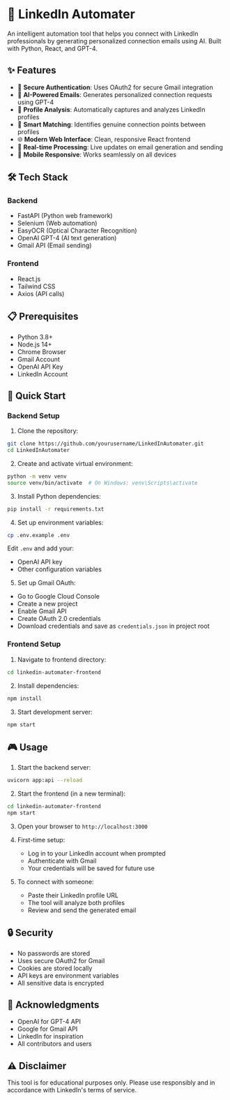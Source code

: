 # 🚀 LinkedIn Automater

An intelligent automation tool that helps you connect with LinkedIn professionals by generating personalized connection emails using AI. Built with Python, React, and GPT-4.

## ✨ Features

- 🔐 **Secure Authentication**: Uses OAuth2 for secure Gmail integration
- 🤖 **AI-Powered Emails**: Generates personalized connection requests using GPT-4
- 📸 **Profile Analysis**: Automatically captures and analyzes LinkedIn profiles
- 🎯 **Smart Matching**: Identifies genuine connection points between profiles
- 🌐 **Modern Web Interface**: Clean, responsive React frontend
- 🔄 **Real-time Processing**: Live updates on email generation and sending
- 📱 **Mobile Responsive**: Works seamlessly on all devices

## 🛠️ Tech Stack

### Backend

- FastAPI (Python web framework)
- Selenium (Web automation)
- EasyOCR (Optical Character Recognition)
- OpenAI GPT-4 (AI text generation)
- Gmail API (Email sending)

### Frontend

- React.js
- Tailwind CSS
- Axios (API calls)

## 📋 Prerequisites

- Python 3.8+
- Node.js 14+
- Chrome Browser
- Gmail Account
- OpenAI API Key
- LinkedIn Account

## 🚀 Quick Start

### Backend Setup

1. Clone the repository:

```bash
git clone https://github.com/yourusername/LinkedInAutomater.git
cd LinkedInAutomater
```

2. Create and activate virtual environment:

```bash
python -m venv venv
source venv/bin/activate  # On Windows: venv\Scripts\activate
```

3. Install Python dependencies:

```bash
pip install -r requirements.txt
```

4. Set up environment variables:

```bash
cp .env.example .env
```

Edit `.env` and add your:

- OpenAI API key
- Other configuration variables

5. Set up Gmail OAuth:

- Go to Google Cloud Console
- Create a new project
- Enable Gmail API
- Create OAuth 2.0 credentials
- Download credentials and save as `credentials.json` in project root

### Frontend Setup

1. Navigate to frontend directory:

```bash
cd linkedin-automater-frontend
```

2. Install dependencies:

```bash
npm install
```

3. Start development server:

```bash
npm start
```

## 🎮 Usage

1. Start the backend server:

```bash
uvicorn app:api --reload
```

2. Start the frontend (in a new terminal):

```bash
cd linkedin-automater-frontend
npm start
```

3. Open your browser to `http://localhost:3000`

4. First-time setup:

   - Log in to your LinkedIn account when prompted
   - Authenticate with Gmail
   - Your credentials will be saved for future use

5. To connect with someone:
   - Paste their LinkedIn profile URL
   - The tool will analyze both profiles
   - Review and send the generated email

## 🔒 Security

- No passwords are stored
- Uses secure OAuth2 for Gmail
- Cookies are stored locally
- API keys are environment variables
- All sensitive data is encrypted

## 🙏 Acknowledgments

- OpenAI for GPT-4 API
- Google for Gmail API
- LinkedIn for inspiration
- All contributors and users

## ⚠️ Disclaimer

This tool is for educational purposes only. Please use responsibly and in accordance with LinkedIn's terms of service.

